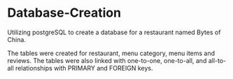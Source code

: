 # Database-Creation
Utilizing postgreSQL to create a database for a restaurant named Bytes of China.

The tables were created for restaurant, menu category, menu items and reviews. The tables were also linked with one-to-one, one-to-all, and all-to-all relationships with PRIMARY and FOREIGN keys. 
